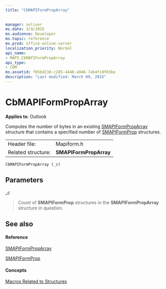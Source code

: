 ```yaml
---
title: "CbMAPIFormPropArray"
 
 
manager: soliver
ms.date: 3/9/2015
ms.audience: Developer
ms.topic: reference
ms.prod: office-online-server
localization_priority: Normal
api_name:
- MAPI.CbMAPIFormPropArray
api_type:
- COM
ms.assetid: f85bd23d-c285-4448-a946-7ab4fc0f03be
description: "Last modified: March 09, 2015"
---
```


# CbMAPIFormPropArray

  
  
**Applies to**: Outlook 
  
Computes the number of bytes in an existing [SMAPIFormPropArray](smapiformproparray.md) structure that contains a specified number of [SMAPIFormProp](smapiformprop.md) structures. 
  
|||
|:-----|:-----|
|Header file:  <br/> |Mapiform.h  <br/> |
|Related structure:  <br/> |**SMAPIFormPropArray** <br/> |
   
```
CbMAPIFormPropArray (_c)
```

## Parameters

 __c_
  
> Count of **SMAPIFormProp** structures in the **SMAPIFormPropArray** structure in question. 
    
## See also

#### Reference

[SMAPIFormPropArray](smapiformproparray.md)
  
[SMAPIFormProp](smapiformprop.md)
#### Concepts

[Macros Related to Structures](macros-related-to-structures.md)

